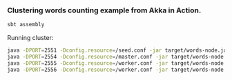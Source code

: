 ### Clustering words counting example from Akka in Action.

```bash
sbt assembly
```

Running cluster:

```bash
java -DPORT=2551 -Dconfig.resource=/seed.conf -jar target/words-node.jar
java -DPORT=2554 -Dconfig.resource=/master.conf -jar target/words-node.jar     
java -DPORT=2555 -Dconfig.resource=/worker.conf -jar target/words-node.jar     
java -DPORT=2556 -Dconfig.resource=/worker.conf -jar target/words-node.jar
```